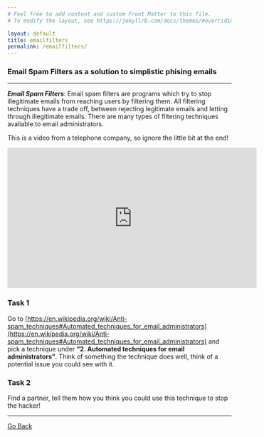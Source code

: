 ```yaml
---
# Feel free to add content and custom Front Matter to this file.
# To modify the layout, see https://jekyllrb.com/docs/themes/#overriding-theme-defaults

layout: default
title: emailfilters
permalink: /emailfilters/
---
```


### Email Spam Filters as a solution to simplistic phising emails

--- 

***Email Spam Filters***:
Email spam filters are programs which try to stop illegitimate emails from reaching users by filtering them. All filtering techniques have a trade off, between rejecting legitimate emails and letting through illegitimate emails. There are many types of filtering techniques avaliable to email administrators. 
   
This is a video from a telephone company, so ignore the little bit at the end!

<iframe width="560" height="315" src="https://www.youtube.com/embed/_X-TtZ5ogKE" title="YouTube video player" frameborder="0" allow="accelerometer; autoplay; clipboard-write; encrypted-media; gyroscope; picture-in-picture" allowfullscreen></iframe>

### Task 1
Go to [https://en.wikipedia.org/wiki/Anti-spam_techniques#Automated_techniques_for_email_administrators](https://en.wikipedia.org/wiki/Anti-spam_techniques#Automated_techniques_for_email_administrators) and pick a technique  under **"2. Automated techniques for email administrators"**. Think of something the technique does well, think of a potential issue you could see with it.

### Task 2
Find a partner, tell them how you think you could use this technique to stop the hacker!

---

[Go Back](../../CITC/)


